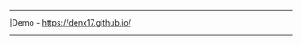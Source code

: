 _________________________________
|Demo - https://denx17.github.io/ 
_________________________________
